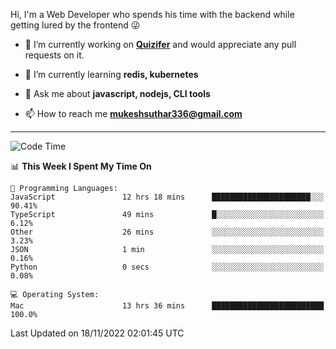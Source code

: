 Hi, I'm a Web Developer who spends his time with the backend while getting lured by the frontend 😜

- 🔭 I’m currently working on **[Quizifer](https://github.com/SutharMukesh/Quizifer/)** and would appreciate any pull requests on it.

- 🌱 I’m currently learning **redis, kubernetes**

- 💬 Ask me about **javascript, nodejs, CLI tools**

- 📫 How to reach me **mukeshsuthar336@gmail.com**

---
<!--START_SECTION:waka-->
![Code Time](http://img.shields.io/badge/Code%20Time-1%2C877%20hrs%2032%20mins-blue)

📊 **This Week I Spent My Time On** 

```text
💬 Programming Languages: 
JavaScript               12 hrs 18 mins      ██████████████████████░░░   90.41% 
TypeScript               49 mins             █░░░░░░░░░░░░░░░░░░░░░░░░   6.12% 
Other                    26 mins             ░░░░░░░░░░░░░░░░░░░░░░░░░   3.23% 
JSON                     1 min               ░░░░░░░░░░░░░░░░░░░░░░░░░   0.16% 
Python                   0 secs              ░░░░░░░░░░░░░░░░░░░░░░░░░   0.08%

💻 Operating System: 
Mac                      13 hrs 36 mins      █████████████████████████   100.0%

```


 Last Updated on 18/11/2022 02:01:45 UTC
<!--END_SECTION:waka-->
